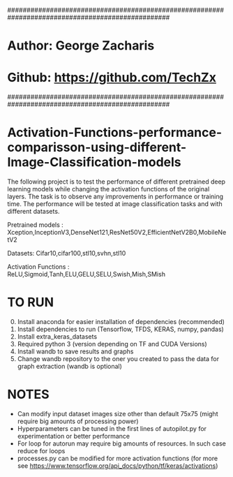 ##################################################################################################

# Author: George Zacharis
# Github: https://github.com/TechZx

##################################################################################################


# Activation-Functions-performance-comparisson-using-different-Image-Classification-models
The following project is to test the performance of different pretrained deep learning models while changing the activation functions of the original layers. The task is to observe any improvements in performance or training time. The performance will be tested at image classification tasks and with different datasets.  

Pretrained models : Xception,InceptionV3,DenseNet121,ResNet50V2,EfficientNetV2B0,MobileNetV2

Datasets: Cifar10,cifar100,stl10,svhn,stl10

Activation Functions : ReLU,Sigmoid,Tanh,ELU,GELU,SELU,Swish,Mish,SMish


# TO RUN 

0. Install anaconda for easier installation of dependencies (recommended)
1. Install dependencies to run (Tensorflow, TFDS, KERAS, numpy, pandas)
2. Install extra_keras_datasets
3. Required python 3 (version depending on TF and CUDA Versions)
4. Install wandb to save results and graphs
5. Change wandb repository to the oner you created to pass the data for graph extraction (wandb is optional)

# NOTES

- Can modify input dataset images size other than default 75x75 (might require big amounts of processing power)
- Hyperparameters can be tuned in the first lines of autopilot.py for experimentation or better performance
- For loop for autorun may require big amounts of resources. In such case reduce for loops
- processes.py can be modified for more activation functions (for more see https://www.tensorflow.org/api_docs/python/tf/keras/activations)
